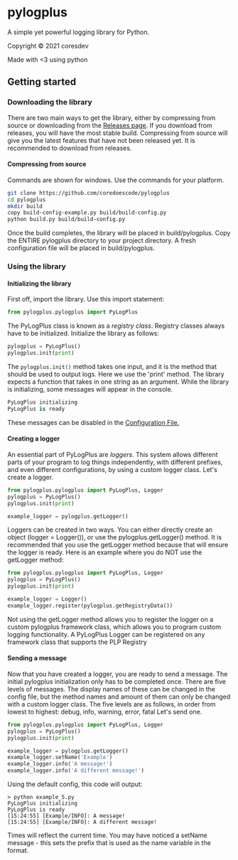 # pylogplus
A simple yet powerful logging library for Python.

Copyright © 2021 coresdev

Made with <3 using python

## Getting started

### Downloading the library
There are two main ways to get the library, either by compressing from source or downloading from the [Releases page](https://github.com/coredoescode/pylogplus/releases). If you download from releases, you will have the most stable build. Compressing from source will give you the latest features that have not been released yet. It is recommended to download from releases.

#### Compressing from source
Commands are shown for windows. Use the commands for your platform.
```bash
git clone https://github.com/coredoescode/pylogplus
cd pylogplus
mkdir build
copy build-config-example.py build/build-config.py
python build.py build/build-config.py
```
Once the build completes, the library will be placed in build/pylogplus. Copy the ENTIRE pylogplus directory to your project directory. A fresh configuration file will be placed in build/pylogplus.

### Using the library
#### Initializing the library
First off, import the library. Use this import statement:
```python
from pylogplus.pylogplus import PyLogPlus
```
The PyLogPlus class is known as a *registry class*. Registry classes always have to be initialized. Initialize the library as follows:
```python
pylogplus = PyLogPlus()
pylogplus.init(print)
```
The `pylogplus.init()` method takes one input, and it is the method that should be used to output logs. Here we use the 'print' method. The library expects a function that takes in one string as an argument.
While the library is initializing, some messages will appear in the console.
```python
PyLogPlus initializing
PyLogPlus is ready
```
These messages can be disabled in the [Configuration File.](https://github.com/coredoescode/pylogplus/wiki/Configuration-File)
#### Creating a logger
An essential part of PyLogPlus are *loggers*. This system allows different parts of your program to log things independently, with different prefixes, and even different configurations, by using a custom logger class. Let's create a logger.
```python
from pylogplus.pylogplus import PyLogPlus, Logger
pylogplus = PyLogPlus()
pylogplus.init(print)

example_logger = pylogplus.getLogger()
```
Loggers can be created in two ways. You can either directly create an object (logger = Logger()), or use the pylogplus.getLogger() method. It is recommended that you use the getLogger method because that will ensure the logger is ready. Here is an example where you do NOT use the getLogger method:
```python
from pylogplus.pylogplus import PyLogPlus, Logger
pylogplus = PyLogPlus()
pylogplus.init(print)

example_logger = Logger()
example_logger.register(pylogplus.getRegistryData())
```
Not using the getLogger method allows you to register the logger on a custom pylogplus framework class, which allows you to program custom logging functionality. A PyLogPlus Logger can be registered on any framework class that supports the PLP Registry 
#### Sending a message
Now that you have created a logger, you are ready to send a message. The initial pylogplus initialization only has to be completed once.
There are five levels of messages. The display names of these can be changed in the config file, but the method names and amount of them can only be changed with a custom logger class. The five levels are as follows, in order from lowest to highest: debug, info, warning, error, fatal
Let's send one.
```python
from pylogplus.pylogplus import PyLogPlus, Logger
pylogplus = PyLogPlus()
pylogplus.init(print)

example_logger = pylogplus.getLogger()
example_logger.setName('Example')
example_logger.info('A message!')
example_logger.info('A different message!')
```
Using the default config, this code will output:
```
> python example_5.py
PyLogPlus initializing
PyLogPlus is ready
[15:24:55] [Example/INFO]: A message!
[15:24:55] [Example/INFO]: A different message!
```
Times will reflect the current time. You may have noticed a setName message - this sets the prefix that is used as the name variable in the format.
